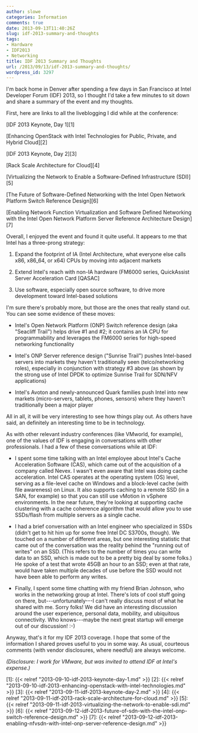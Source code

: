 ```yaml
---
author: slowe
categories: Information
comments: true
date: 2013-09-13T11:40:26Z
slug: idf-2013-summary-and-thoughts
tags:
- Hardware
- IDF2013
- Networking
title: IDF 2013 Summary and Thoughts
url: /2013/09/13/idf-2013-summary-and-thoughts/
wordpress_id: 3297
---
```


I'm back home in Denver after spending a few days in San Francisco at Intel Developer Forum (IDF) 2013, so I thought I'd take a few minutes to sit down and share a summary of the event and my thoughts.

First, here are links to all the liveblogging I did while at the conference:

[IDF 2013 Keynote, Day 1][1]  

[Enhancing OpenStack with Intel Technologies for Public, Private, and Hybrid Cloud][2]  

[IDF 2013 Keynote, Day 2][3]  

[Rack Scale Architecture for Cloud][4]  

[Virtualizing the Network to Enable a Software-Defined Infrastructure (SDI)][5]  

[The Future of Software-Defined Networking with the Intel Open Network Platform Switch Reference Design][6]  

[Enabling Network Function Virtualization and Software Defined Networking with the Intel Open Network Platform Server Reference Architecture Design][7]  

Overall, I enjoyed the event and found it quite useful. It appears to me that Intel has a three-prong strategy:

1. Expand the footprint of IA (Intel Architecture, what everyone else calls x86, x86_64, or x64) CPUs by moving into adjacent markets

2. Extend Intel's reach with non-IA hardware (FM6000 series, QuickAssist Server Acceleration Card [QASAC]

3. Use software, especially open source software, to drive more development toward Intel-based solutions

I'm sure there's probably more, but those are the ones that really stand out. You can see some evidence of these moves:

* Intel's Open Network Platform (ONP) Switch reference design (aka "Seacliff Trail") helps drive #1 and #2; it contains an IA CPU for programmability and leverages the FM6000 series for high-speed networking functionality

* Intel's ONP Server reference design ("Sunrise Trail") pushes Intel-based servers into markets they haven't traditionally seen (telco/networking roles), especially in conjunction with strategy #3 above (as shown by the strong use of Intel DPDK to optimize Sunrise Trail for SDN/NFV applications)

* Intel's Avoton and newly-announced Quark families push Intel into new markets (micro-servers, tablets, phones, sensors) where they haven't traditionally been a major player

All in all, it will be very interesting to see how things play out. As others have said, an definitely an interesting time to be in technology.

As with other relevant industry conferences (like VMworld, for example), one of the values of IDF is engaging in conversations with other professionals. I had a few of these conversations while at IDF:

* I spent some time talking with an Intel employee about Intel's Cache Acceleration Software (CAS), which came out of the acquisition of a company called Nevex. I wasn't even aware that Intel was doing cache acceleration. Intel CAS operates at the operating system (OS) level, serving as a file-level cache on Windows and a block-level cache (with file awareness) on Linux. It also supports caching to a remote SSD (in a SAN, for example) so that you can still use vMotion in vSphere environments. In the near future, they're looking at supporting cache clustering with a cache coherence algorithm that would allow you to use SSDs/flash from multiple servers as a single cache.

* I had a brief conversation with an Intel engineer who specialized in SSDs (didn't get to hit him up for some free Intel DC S3700s, though). We touched on a number of different areas, but one interesting statistic that came out of the conversation was the reality behind the "running out of writes" on an SSD. (This refers to the number of times you can write data to an SSD, which is made out to be a pretty big deal by some folks.) He spoke of a test that wrote 45GB an hour to an SSD; even at that rate, would have taken multiple decades of use before the SSD would not have been able to perform any writes.

* Finally, I spent some time chatting with my friend Brian Johnson, who works in the networking group at Intel. There's lots of cool stuff going on there, but---unfortunately---I can't really discuss most of what he shared with me. Sorry folks! We did have an interesting discussion around the user experience, personal data, mobility, and ubiquitous connectivity. Who knows---maybe the next great startup will emerge out of our discussion! :-)

Anyway, that's it for my IDF 2013 coverage. I hope that some of the information I shared proves useful to you in some way. As usual, courteous comments (with vendor disclosures, where needful) are always welcome.

_(Disclosure: I work for VMware, but was invited to attend IDF at Intel's expense.)_

[1]: {{< relref "2013-09-10-idf-2013-keynote-day-1.md" >}}
[2]: {{< relref "2013-09-10-idf-2013-enhancing-openstack-with-intel-technologies.md" >}}
[3]: {{< relref "2013-09-11-idf-2013-keynote-day-2.md" >}}
[4]: {{< relref "2013-09-11-idf-2013-rack-scale-architecture-for-cloud.md" >}}
[5]: {{< relref "2013-09-11-idf-2013-virtualizing-the-network-to-enable-sdi.md" >}}
[6]: {{< relref "2013-09-12-idf-2013-future-of-sdn-with-the-intel-onp-switch-reference-design.md" >}}
[7]: {{< relref "2013-09-12-idf-2013-enabling-nfvsdn-with-intel-onp-server-reference-design.md" >}}
